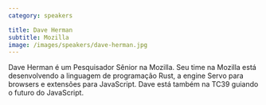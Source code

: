 ```yaml
---
category: speakers

title: Dave Herman
subtitle: Mozilla
image: /images/speakers/dave-herman.jpg
---
```

Dave Herman é um Pesquisador Sênior na Mozilla. Seu time na Mozilla está desenvolvendo a linguagem de programação Rust, a engine Servo para browsers e extensões para JavaScript. Dave está também na TC39 guiando o futuro do JavaScript.
